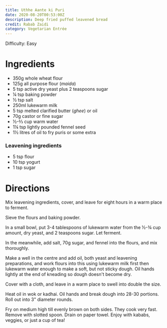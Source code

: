 ```yaml
---
title: Uthhe Aante ki Puri
date: 2020-08-20T00:53:00Z
description: Deep fried puffed leavened bread
credit: Rabab Zaidi
category: Vegetarian Entrée
---
```


Difficulty: Easy  

# Ingredients
* 350g whole wheat flour
* 125g all purpose flour (_maida_)
* 5 tsp active dry yeast plus 2 teaspoons sugar
* ¼ tsp baking powder
* ½ tsp salt
* 250ml lukewarm milk
* 5 tsp melted clarified butter (_ghee_) or oil
* 70g castor or fine sugar
* ½-⅔ cup warm water
* 1¼ tsp lightly pounded fennel seed
* 1½ litres of oil to fry puris or some extra

### Leavening ingredients
* 5 tsp flour 
* 10 tsp yogurt
* 1 tsp sugar

# Directions
Mix leavening ingredients, cover, and leave for eight hours in a warm place to ferment.

Sieve the flours and baking powder. 

In a small bowl, put 3-4 tablespoons of lukewarm water from the ½-¾ cup amount, dry yeast, and 2 teaspoons sugar. Let ferment. 

In the meanwhile, add salt, 70g sugar, and fennel into the flours, and mix thoroughly. 

Make a well in the centre and add oil, both yeast and leavening preparations, and work flours into this using lukewarm milk first then lukewarm water enough to make a soft, but not sticky dough. Oil hands lightly at the end of kneading so dough doesn't become dry.

Cover with a cloth, and leave in a warm place to swell into double the size. 

Heat oil in wok or kadhai. Oil hands and break dough into  28-30 portions. Roll out into 3" diameter rounds.

Fry on medium high till evenly brown on both sides. They cook very fast. Remove with slotted spoon. Drain on paper towel. Enjoy with kababs, veggies, or just a cup of tea!

